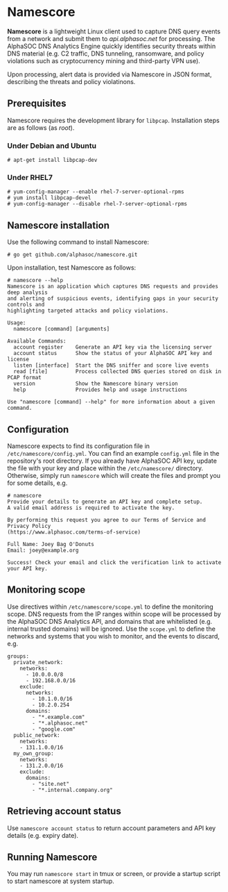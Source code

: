 # Namescore
**Namescore** is a lightweight Linux client used to capture DNS query events from a network and submit them to _api.alphasoc.net_ for processing. The AlphaSOC DNS Analytics Engine quickly identifies security threats within DNS material (e.g. C2 traffic, DNS tunneling, ransomware, and policy violations such as cryptocurrency mining and third-party VPN use).

Upon processing, alert data is provided via Namescore in JSON format, describing the threats and policy violatinons.

## Prerequisites
Namescore requires the development library for `libpcap`. Installation steps are as follows (as _root_).

### Under Debian and Ubuntu
```
# apt-get install libpcap-dev
```

### Under RHEL7
```
# yum-config-manager --enable rhel-7-server-optional-rpms
# yum install libpcap-devel
# yum-config-manager --disable rhel-7-server-optional-rpms
```

## Namescore installation
Use the following command to install Namescore:
```
# go get github.com/alphasoc/namescore.git
```

Upon installation, test Namescore as follows:
```
# namescore --help
Namescore is an application which captures DNS requests and provides deep analysis
and alerting of suspicious events, identifying gaps in your security controls and
highlighting targeted attacks and policy violations.

Usage:
  namescore [command] [arguments]

Available Commands:
  account register    Generate an API key via the licensing server
  account status      Show the status of your AlphaSOC API key and license
  listen [interface]  Start the DNS sniffer and score live events
  read [file]         Process collected DNS queries stored on disk in PCAP format
  version             Show the Namescore binary version
  help                Provides help and usage instructions

Use "namescore [command] --help" for more information about a given command.
```

## Configuration
Namescore expects to find its configuration file in `/etc/namescore/config.yml`. You can find an example `config.yml` file in the repository's root directory. If you already have AlphaSOC API key, update the file with your key and place within the `/etc/namescore/` directory. Otherwise, simply run `namescore` which will create the files and prompt you for some details, e.g.

```
# namescore
Provide your details to generate an API key and complete setup.
A valid email address is required to activate the key. 

By performing this request you agree to our Terms of Service and Privacy Policy
(https://www.alphasoc.com/terms-of-service)

Full Name: Joey Bag O'Donuts
Email: joey@example.org

Success! Check your email and click the verification link to activate your API key.
```

## Monitoring scope
Use directives within `/etc/namescore/scope.yml` to define the monitoring scope. DNS requests from the IP ranges within scope will be processed by the AlphaSOC DNS Analytics API, and domains that are whitelisted (e.g. internal trusted domains) will be ignored. Use the `scope.yml` to define the networks and systems that you wish to monitor, and the events to discard, e.g.

```
groups:
  private_network:
    networks:
      - 10.0.0.0/8
      - 192.168.0.0/16
    exclude:
      networks:
        - 10.1.0.0/16
        - 10.2.0.254
      domains:
        - "*.example.com"
        - "*.alphasoc.net"
        - "google.com"
  public_network:
    networks:
    - 131.1.0.0/16
  my_own_group:
    networks:
    - 131.2.0.0/16
    exclude:
      domains:
        - "site.net"
        - "*.internal.company.org"
```

## Retrieving account status
Use `namescore account status` to return account parameters and API key details (e.g. expiry date).

## Running Namescore
You may run `namescore start` in tmux or screen, or provide a startup script to start namescore at system startup.
